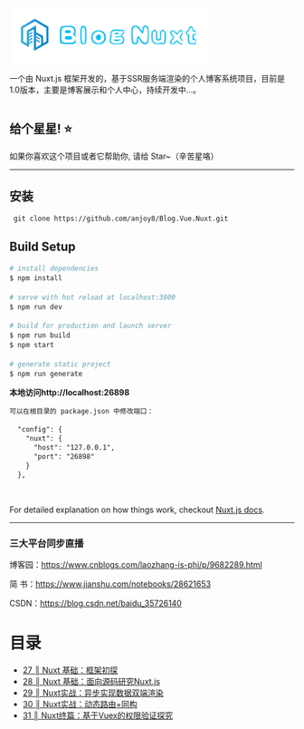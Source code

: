 

﻿
<img src="https://github.com/anjoy8/Blog.Vue.Nuxt/blob/master/static/logo1.png" width="350"  />

      
      
      
一个由 Nuxt.js 框架开发的，基于SSR服务端渲染的个人博客系统项目，目前是1.0版本，主要是博客展示和个人中心，持续开发中...。


```
```


## 给个星星! ⭐️
如果你喜欢这个项目或者它帮助你, 请给 Star~（辛苦星咯）

*********************************************************

## 安装

```
 git clone https://github.com/anjoy8/Blog.Vue.Nuxt.git
```


## Build Setup

``` bash
# install dependencies
$ npm install

# serve with hot reload at localhost:3000
$ npm run dev

# build for production and launch server
$ npm run build
$ npm start

# generate static project
$ npm run generate
```

**本地访问http://localhost:26898**
```
可以在根目录的 package.json 中修改端口：

  "config": {
    "nuxt": {
      "host": "127.0.0.1",
      "port": "26898"
    }
  },
  
  
```

For detailed explanation on how things work, checkout [Nuxt.js docs](https://nuxtjs.org).




*****************************************************
### 三大平台同步直播

博客园：https://www.cnblogs.com/laozhang-is-phi/p/9682289.html

简  书：https://www.jianshu.com/notebooks/28621653

 CSDN：https://blog.csdn.net/baidu_35726140


<div class="allindex">
<h1 id="allindex">目录</h1>



<ul>
<li><a id="post_title_link_9682289" href="https://www.cnblogs.com/laozhang-is-phi/p/9682289.html">27 ║ Nuxt 基础：框架初探</a></li>
  <li><a id="post_title_link_9687504" href="https://www.cnblogs.com/laozhang-is-phi/p/9687504.html">28 ║ Nuxt 基础：面向源码研究Nuxt.js</a></li>
  <li><a id="post_title_link_9697450" href="https://www.cnblogs.com/laozhang-is-phi/p/9697450.html">29 ║ Nuxt实战：异步实现数据双端渲染</a></li>
  <li><a id="post_title_link_9702677" href="https://www.cnblogs.com/laozhang-is-phi/p/9702677.html">30 ║ Nuxt实战：动态路由+同构</a></li>
  <li><a id="post_title_link_9713219" href="https://www.cnblogs.com/laozhang-is-phi/p/9713219.html">31 ║ Nuxt终篇：基于Vuex的权限验证探究</a></li>


</ul>


</div>




